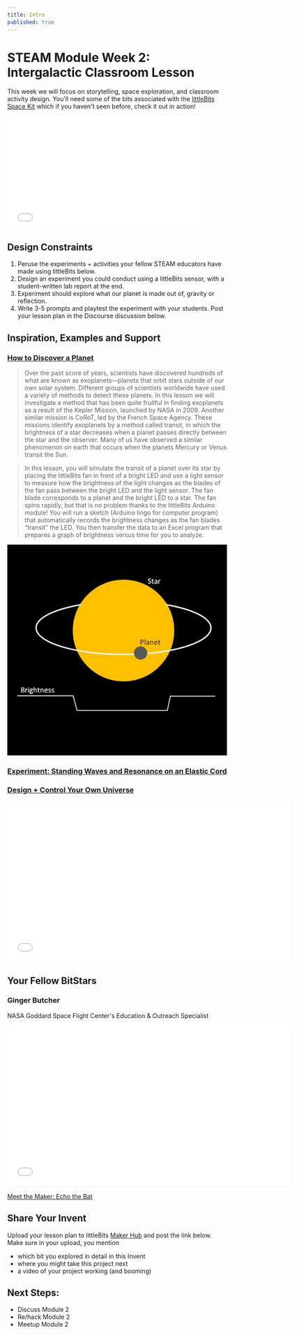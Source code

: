 ```yaml
---
title: Intro
published: true
---
```


# STEAM Module Week 2: Intergalactic Classroom Lesson
This week we will focus on storytelling, space exploration, and classroom activity design. You'll need some of the bits associated with the [littleBits Space Kit](http://littlebits.cc/kits/space-kit) which if you haven't seen before, check it out in action!

<iframe width="455" height="255" src="//www.youtube.com/embed/WrywrtSnSog" frameborder="0" allowfullscreen></iframe>

## Design Constraints
1. Peruse the experiments + activities your fellow STEAM educators have made using littleBits below. 
2. Design an experiment you could conduct using a littleBits sensor, with a student-written lab report at the end. 
3. Experiment should explore what our planet is made out of, gravity or reflection.
4. Write 3-5 prompts and playtest the experiment with your students. Post your lesson plan in the Discourse discussion below. 

## Inspiration, Examples and Support

### [How to Discover a Planet](http://littlebits.cc/browse-lessons/how-to-discover-a-planet)

>Over the past score of years, scientists have discovered hundreds of what are known as exoplanets—planets that orbit stars outside of our own solar system.   Different groups of scientists worldwide have used a variety of methods to detect these planets.  In this lesson we will investigate a method that has been quite fruitful in finding exoplanets as a result of the Kepler Mission, launched by NASA in 2009.  Another similar mission is CoRoT, led by the French Space Agency.  These missions identify exoplanets by a method called transit, in which the brightness of a star decreases when a planet passes directly between the star and the observer.  Many of us have observed a similar phenomenon on earth that occurs when the planets Mercury or Venus transit the Sun.

>In this lesson, you will simulate the transit of a planet over its star by placing the littleBits fan in front of a bright LED and use a light sensor to measure how the brightness of the light changes as the blades of the fan pass between the bright LED and the light sensor.  The fan blade corresponds to a planet and the bright LED to a star.  The fan spins rapidly, but that is no problem thanks to the littleBits Arduino module!  You will run a sketch (Arduino lingo for computer program) that automatically records the brightness changes as the fan blades “transit” the LED.  You then transfer the data to an Excel program that prepares a graph of brightness versus time for you to analyze.

![](Images/planet.jpg)

### [Experiment: Standing Waves and Resonance on an Elastic Cord](http://littlebits.cc/browse-lessons/standing-waves-and-resonance-in-an-elastic-cord)

### [Design + Control Your Own Universe](http://littlebits.cc/projects/headquarters)

<iframe width="652" height="366" src="//www.youtube.com/embed/PS3kzf_eLVo" frameborder="0" allowfullscreen></iframe>

## Your Fellow BitStars

### Ginger Butcher
NASA Goddard Space Flight Center's Education & Outreach Specialist

<iframe width="652" height="366" src="//www.youtube.com/embed/QUeZi_FxaSo" frameborder="0" allowfullscreen></iframe>

[Meet the Maker: Echo the Bat](http://littlebits.cc/makers/ginger-butcher-nasa-goddard-space-flight-centers-education-outreach-specialist)

## Share Your Invent 
Upload your lesson plan to littleBits [Maker Hub](http://littlebits.cc/projects) and post the link below. Make sure in your upload, you mention
- which bit you explored in detail in this Invent
- where you might take this project next
- a video of your project working (and booming)

## Next Steps:
- Discuss Module 2
- Re/hack Module 2
- Meetup Module 2